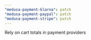 ```yaml
---
"medusa-payment-klarna": patch
"medusa-payment-paypal": patch
"medusa-payment-stripe": patch
---
```


Rely on cart totals in payment providers
